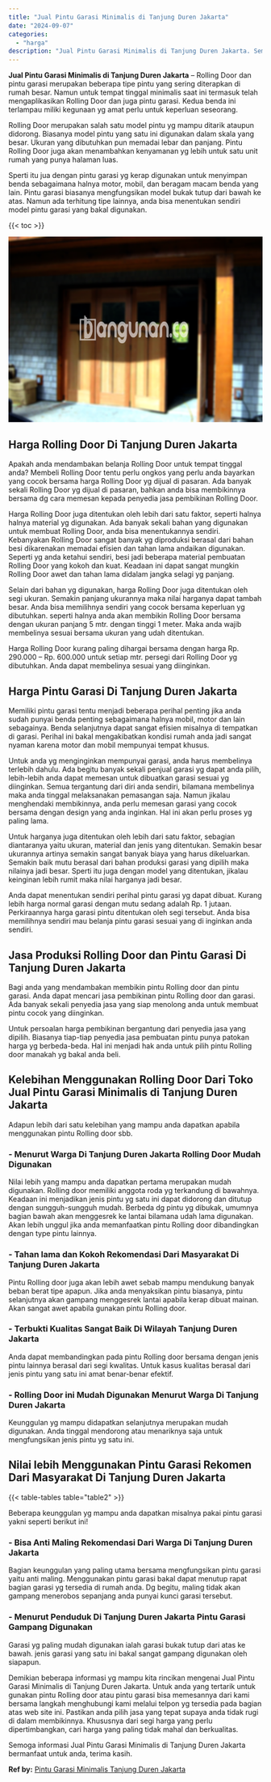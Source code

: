 ```yaml
---
title: "Jual Pintu Garasi Minimalis di Tanjung Duren Jakarta"
date: "2024-09-07"
categories: 
  - "harga"
description: "Jual Pintu Garasi Minimalis di Tanjung Duren Jakarta. Semoga informasi Jual Pintu Garasi Minimalis di Tanjung Duren Jakarta bermanfaat untuk anda, terima kas..."
---
```


**Jual Pintu Garasi Minimalis di Tanjung Duren Jakarta** – Rolling Door dan pintu garasi merupakan beberapa tipe pintu yang sering diterapkan di rumah besar. Namun untuk tempat tinggal minimalis saat ini termasuk telah mengaplikasikan Rolling Door dan juga pintu garasi. Kedua benda ini terlampau miliki kegunaan yg amat perlu untuk keperluan seseorang.

Rolling Door merupakan salah satu model pintu yg mampu ditarik ataupun didorong. Biasanya model pintu yang satu ini digunakan dalam skala yang besar. Ukuran yang dibutuhkan pun memadai lebar dan panjang. Pintu Rolling Door juga akan menambahkan kenyamanan yg lebih untuk satu unit rumah yang punya halaman luas.

Sperti itu jua dengan pintu garasi yg kerap digunakan untuk menyimpan benda sebagaimana halnya motor, mobil, dan beragam macam benda yang lain. Pintu garasi biasanya mengfungsikan model bukak tutup dari bawah ke atas. Namun ada terhitung tipe lainnya, anda bisa menentukan sendiri model pintu garasi yang bakal digunakan.

{{< toc >}}

![Jual Pintu Garasi Minimalis di Tanjung Duren Jakarta](/images/pintu-garasi-61.png)

## Harga Rolling Door Di Tanjung Duren Jakarta

Apakah anda mendambakan belanja Rolling Door untuk tempat tinggal anda? Membeli Rolling Door tentu perlu ongkos yang perlu anda bayarkan yang cocok bersama harga Rolling Door yg dijual di pasaran. Ada banyak sekali Rolling Door yg dijual di pasaran, bahkan anda bisa membikinnya bersama dg cara memesan kepada penyedia jasa pembikinan Rolling Door.

Harga Rolling Door juga ditentukan oleh lebih dari satu faktor, seperti halnya halnya material yg digunakan. Ada banyak sekali bahan yang digunakan untuk membuat Rolling Door, anda bisa menentukannya sendiri. Kebanyakan Rolling Door sangat banyak yg diproduksi berasal dari bahan besi dikarenakan memadai efisien dan tahan lama andaikan digunakan. Seperti yg anda ketahui sendiri, besi jadi beberapa material pembuatan Rolling Door yang kokoh dan kuat. Keadaan ini dapat sangat mungkin Rolling Door awet dan tahan lama didalam jangka selagi yg panjang.

Selain dari bahan yg digunakan, harga Rolling Door juga ditentukan oleh segi ukuran. Semakin panjang ukurannya maka nilai harganya dapat tambah besar. Anda bisa memilihnya sendiri yang cocok bersama keperluan yg dibutuhkan. seperti halnya anda akan membikin Rolling Door bersama dengan ukuran panjang 5 mtr. dengan tinggi 1 meter. Maka anda wajib membelinya sesuai bersama ukuran yang udah ditentukan.

Harga Rolling Door kurang paling dihargai bersama dengan harga Rp. 290.000 – Rp. 600.000 untuk setiap mtr. persegi dari Rolling Door yg dibutuhkan. Anda dapat membelinya sesuai yang diinginkan.

## Harga Pintu Garasi Di Tanjung Duren Jakarta

Memiliki pintu garasi tentu menjadi beberapa perihal penting jika anda sudah punyai benda penting sebagaimana halnya mobil, motor dan lain sebagainya. Benda selanjutnya dapat sangat efisien misalnya di tempatkan di garasi. Perihal ini bakal mengakibatkan kondisi rumah anda jadi sangat nyaman karena motor dan mobil mempunyai tempat khusus.

Untuk anda yg menginginkan mempunyai garasi, anda harus membelinya terlebih dahulu. Ada begitu banyak sekali penjual garasi yg dapat anda pilih, lebih-lebih anda dapat memesan untuk dibuatkan garasi sesuai yg diinginkan. Semua tergantung dari diri anda sendiri, bilamana membelinya maka anda tinggal melaksanakan pemasangan saja. Namun jikalau menghendaki membikinnya, anda perlu memesan garasi yang cocok bersama dengan design yang anda inginkan. Hal ini akan perlu proses yg paling lama.

Untuk harganya juga ditentukan oleh lebih dari satu faktor, sebagian diantaranya yaitu ukuran, material dan jenis yang ditentukan. Semakin besar ukurannya artinya semakin sangat banyak biaya yang harus dikeluarkan. Semakin baik mutu berasal dari bahan produksi garasi yang dipilih maka nilainya jadi besar. Sperti itu juga dengan model yang ditentukan, jikalau keinginan lebih rumit maka nilai harganya jadi besar.

Anda dapat menentukan sendiri perihal pintu garasi yg dapat dibuat. Kurang lebih harga normal garasi dengan mutu sedang adalah Rp. 1 jutaan. Perkiraannya harga garasi pintu ditentukan oleh segi tersebut. Anda bisa memilihnya sendiri mau belanja pintu garasi sesuai yang di inginkan anda sendiri.

## Jasa Produksi Rolling Door dan Pintu Garasi Di Tanjung Duren Jakarta

Bagi anda yang mendambakan membikin pintu Rolling door dan pintu garasi. Anda dapat mencari jasa pembikinan pintu Rolling door dan garasi. Ada banyak sekali penyedia jasa yang siap menolong anda untuk membuat pintu cocok yang diinginkan.

Untuk persoalan harga pembikinan bergantung dari penyedia jasa yang dipilih. Biasanya tiap-tiap penyedia jasa pembuatan pintu punya patokan harga yg berbeda-beda. Hal ini menjadi hak anda untuk pilih pintu Rolling door manakah yg bakal anda beli.

## Kelebihan Menggunakan Rolling Door Dari Toko Jual Pintu Garasi Minimalis di Tanjung Duren Jakarta

Adapun lebih dari satu kelebihan yang mampu anda dapatkan apabila menggunakan pintu Rolling door sbb.

### \- Menurut Warga Di Tanjung Duren Jakarta Rolling Door Mudah Digunakan

Nilai lebih yang mampu anda dapatkan pertama merupakan mudah digunakan. Rolling door memiliki anggota roda yg terkandung di bawahnya. Keadaan ini menjadikan jenis pintu yg satu ini dapat didorong dan ditutup dengan sungguh-sungguh mudah. Berbeda dg pintu yg dibukak, umumnya bagian bawah akan menggesrek ke lantai bilamana udah lama digunakan. Akan lebih unggul jika anda memanfaatkan pintu Rolling door dibandingkan dengan type pintu lainnya.

### \- Tahan lama dan Kokoh Rekomendasi Dari Masyarakat Di Tanjung Duren Jakarta

Pintu Rolling door juga akan lebih awet sebab mampu mendukung banyak beban berat tipe apapun. Jika anda menyaksikan pintu biasanya, pintu selanjutnya akan gampang menggesrek lantai apabila kerap dibuat mainan. Akan sangat awet apabila gunakan pintu Rolling door.

### \- Terbukti Kualitas Sangat Baik Di Wilayah Tanjung Duren Jakarta

Anda dapat membandingkan pada pintu Rolling door bersama dengan jenis pintu lainnya berasal dari segi kwalitas. Untuk kasus kualitas berasal dari jenis pintu yang satu ini amat benar-benar efektif.

### \- Rolling Door ini Mudah Digunakan Menurut Warga Di Tanjung Duren Jakarta

Keunggulan yg mampu didapatkan selanjutnya merupakan mudah digunakan. Anda tinggal mendorong atau menariknya saja untuk mengfungsikan jenis pintu yg satu ini.

## Nilai lebih Menggunakan Pintu Garasi Rekomen Dari Masyarakat Di Tanjung Duren Jakarta

{{< table-tables table="table2" >}}

Beberapa keunggulan yg mampu anda dapatkan misalnya pakai pintu garasi yakni seperti berikut ini!

### \- Bisa Anti Maling Rekomendasi Dari Warga Di Tanjung Duren Jakarta

Bagian keunggulan yang paling utama bersama mengfungsikan pintu garasi yaitu anti maling. Menggunakan pintu garasi bakal dapat menutup rapat bagian garasi yg tersedia di rumah anda. Dg begitu, maling tidak akan gampang menerobos sepanjang anda punyai kunci garasi tersebut.

### \- Menurut Penduduk Di Tanjung Duren Jakarta Pintu Garasi Gampang Digunakan

Garasi yg paling mudah digunakan ialah garasi bukak tutup dari atas ke bawah. jenis garasi yang satu ini bakal sangat gampang digunakan oleh siapapun.

Demikian beberapa informasi yg mampu kita rincikan mengenai Jual Pintu Garasi Minimalis di Tanjung Duren Jakarta. Untuk anda yang tertarik untuk gunakan pintu Rolling door atau pintu garasi bisa memesannya dari kami bersama langkah menghubungi kami melalui telpon yg tersedia pada bagian atas web site ini. Pastikan anda pilih jasa yang tepat supaya anda tidak rugi di dalam membikinnya. Khususnya dari segi harga yang perlu dipertimbangkan, cari harga yang paling tidak mahal dan berkualitas.

Semoga informasi Jual Pintu Garasi Minimalis di Tanjung Duren Jakarta bermanfaat untuk anda, terima kasih.

**Ref by:** [Pintu Garasi Minimalis Tanjung Duren Jakarta](https://id.wikipedia.org/wiki/Pintu)
